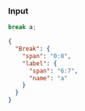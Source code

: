 ### Input
```js
break a;
```

```json
{
  "Break": {
    "span": "0:8",
    "label": {
      "span": "6:7",
      "name": "a"
    }
  }
}
```
